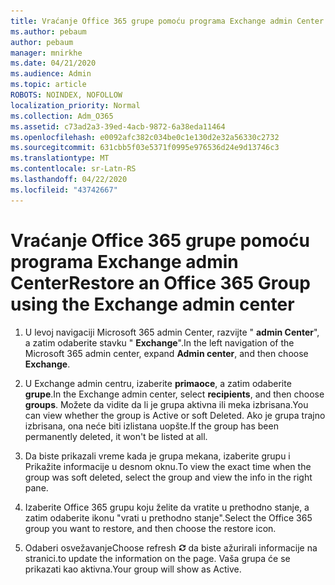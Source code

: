 ```yaml
---
title: Vraćanje Office 365 grupe pomoću programa Exchange admin Center
ms.author: pebaum
author: pebaum
manager: mnirkhe
ms.date: 04/21/2020
ms.audience: Admin
ms.topic: article
ROBOTS: NOINDEX, NOFOLLOW
localization_priority: Normal
ms.collection: Adm_O365
ms.assetid: c73ad2a3-39ed-4acb-9872-6a38eda11464
ms.openlocfilehash: e0092afc382c034be0c1e130d2e32a56330c2732
ms.sourcegitcommit: 631cbb5f03e5371f0995e976536d24e9d13746c3
ms.translationtype: MT
ms.contentlocale: sr-Latn-RS
ms.lasthandoff: 04/22/2020
ms.locfileid: "43742667"
---
```

# <a name="restore-an-office-365-group-using-the-exchange-admin-center"></a><span data-ttu-id="e7a15-102">Vraćanje Office 365 grupe pomoću programa Exchange admin Center</span><span class="sxs-lookup"><span data-stu-id="e7a15-102">Restore an Office 365 Group using the Exchange admin center</span></span>

1. <span data-ttu-id="e7a15-103">U levoj navigaciji Microsoft 365 admin Center, razvijte " **admin Center**", a zatim odaberite stavku " **Exchange**".</span><span class="sxs-lookup"><span data-stu-id="e7a15-103">In the left navigation of the Microsoft 365 admin center, expand **Admin center**, and then choose **Exchange**.</span></span>
    
2. <span data-ttu-id="e7a15-104">U Exchange admin centru, izaberite **primaoce**, a zatim odaberite **grupe**.</span><span class="sxs-lookup"><span data-stu-id="e7a15-104">In the Exchange admin center, select **recipients**, and then choose **groups**.</span></span> <span data-ttu-id="e7a15-105">Možete da vidite da li je grupa aktivna ili meka izbrisana.</span><span class="sxs-lookup"><span data-stu-id="e7a15-105">You can view whether the group is Active or soft Deleted.</span></span> <span data-ttu-id="e7a15-106">Ako je grupa trajno izbrisana, ona neće biti izlistana uopšte.</span><span class="sxs-lookup"><span data-stu-id="e7a15-106">If the group has been permanently deleted, it won't be listed at all.</span></span>
    
3. <span data-ttu-id="e7a15-107">Da biste prikazali vreme kada je grupa mekana, izaberite grupu i Prikažite informacije u desnom oknu.</span><span class="sxs-lookup"><span data-stu-id="e7a15-107">To view the exact time when the group was soft deleted, select the group and view the info in the right pane.</span></span>
    
4. <span data-ttu-id="e7a15-108">Izaberite Office 365 grupu koju želite da vratite u prethodno stanje, a zatim odaberite ikonu "vrati u prethodno stanje".</span><span class="sxs-lookup"><span data-stu-id="e7a15-108">Select the Office 365 group you want to restore, and then choose the restore icon.</span></span>
    
5. <span data-ttu-id="e7a15-109">Odaberi osvežavanje</span><span class="sxs-lookup"><span data-stu-id="e7a15-109">Choose refresh</span></span> ![Ikona "Osveži"](media/6464df90-2a91-4c1f-92a6-9a38c7696ac3.gif) <span data-ttu-id="e7a15-111">da biste ažurirali informacije na stranici.</span><span class="sxs-lookup"><span data-stu-id="e7a15-111">to update the information on the page.</span></span> <span data-ttu-id="e7a15-112">Vaša grupa će se prikazati kao aktivna.</span><span class="sxs-lookup"><span data-stu-id="e7a15-112">Your group will show as Active.</span></span> 
    


